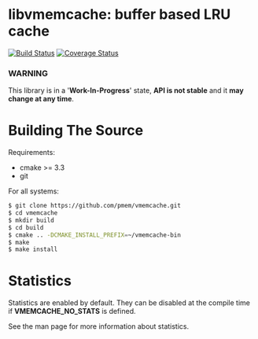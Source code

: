 libvmemcache: buffer based LRU cache
=======================================

[![Build Status](https://travis-ci.org/pmem/vmemcache.svg?branch=master)](https://travis-ci.org/pmem/vmemcache)
[![Coverage Status](https://codecov.io/github/pmem/vmemcache/coverage.svg?branch=master)](https://codecov.io/gh/pmem/vmemcache/branch/master)

### WARNING ###

This library is in a '**Work-In-Progress**' state,
**API is not stable** and it **may change at any time**.

# Building The Source #

Requirements:
- cmake >= 3.3
- git

For all systems:

```sh
$ git clone https://github.com/pmem/vmemcache.git
$ cd vmemcache
$ mkdir build
$ cd build
$ cmake .. -DCMAKE_INSTALL_PREFIX=~/vmemcache-bin
$ make
$ make install
```

# Statistics #

Statistics are enabled by default. They can be disabled at the compile time
if **VMEMCACHE_NO_STATS** is defined.

See the man page for more information about statistics.
